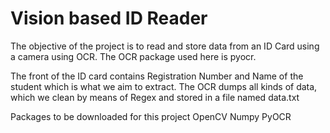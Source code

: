 # Vision based ID Reader

The objective of the project is to read and store data from an ID Card using a camera using OCR. The OCR package used here is pyocr.

The front of the ID card contains Registration Number and Name of the student which is what we aim to extract. 
The OCR dumps all kinds of data, which we clean by means of Regex and stored in a file named data.txt

Packages to be downloaded for this project
  OpenCV
  Numpy
  PyOCR
  
